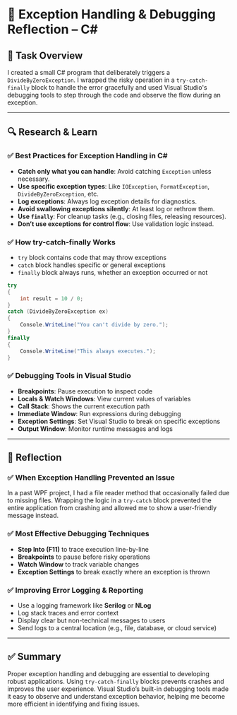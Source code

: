 # 🧩 Exception Handling & Debugging Reflection – C#

## 🎯 Task Overview

I created a small C# program that deliberately triggers a `DivideByZeroException`. I wrapped the risky operation in a `try-catch-finally` block to handle the error gracefully and used Visual Studio's debugging tools to step through the code and observe the flow during an exception.

---

## 🔍 Research & Learn

### ✅ Best Practices for Exception Handling in C#

- **Catch only what you can handle**: Avoid catching `Exception` unless necessary.
- **Use specific exception types**: Like `IOException`, `FormatException`, `DivideByZeroException`, etc.
- **Log exceptions**: Always log exception details for diagnostics.
- **Avoid swallowing exceptions silently**: At least log or rethrow them.
- **Use `finally`**: For cleanup tasks (e.g., closing files, releasing resources).
- **Don’t use exceptions for control flow**: Use validation logic instead.

### ✅ How try-catch-finally Works

- `try` block contains code that may throw exceptions
- `catch` block handles specific or general exceptions
- `finally` block always runs, whether an exception occurred or not

```csharp
try
{
    int result = 10 / 0;
}
catch (DivideByZeroException ex)
{
    Console.WriteLine("You can't divide by zero.");
}
finally
{
    Console.WriteLine("This always executes.");
}
```

### ✅ Debugging Tools in Visual Studio

- **Breakpoints**: Pause execution to inspect code
- **Locals & Watch Windows**: View current values of variables
- **Call Stack**: Shows the current execution path
- **Immediate Window**: Run expressions during debugging
- **Exception Settings**: Set Visual Studio to break on specific exceptions
- **Output Window**: Monitor runtime messages and logs

---

## 📝 Reflection

### ✅ When Exception Handling Prevented an Issue

In a past WPF project, I had a file reader method that occasionally failed due to missing files. Wrapping the logic in a `try-catch` block prevented the entire application from crashing and allowed me to show a user-friendly message instead.

### ✅ Most Effective Debugging Techniques

- **Step Into (F11)** to trace execution line-by-line
- **Breakpoints** to pause before risky operations
- **Watch Window** to track variable changes
- **Exception Settings** to break exactly where an exception is thrown

### ✅ Improving Error Logging & Reporting

- Use a logging framework like **Serilog** or **NLog**
- Log stack traces and error context
- Display clear but non-technical messages to users
- Send logs to a central location (e.g., file, database, or cloud service)

---

## ✅ Summary

Proper exception handling and debugging are essential to developing robust applications. Using `try-catch-finally` blocks prevents crashes and improves the user experience. Visual Studio’s built-in debugging tools made it easy to observe and understand exception behavior, helping me become more efficient in identifying and fixing issues.
